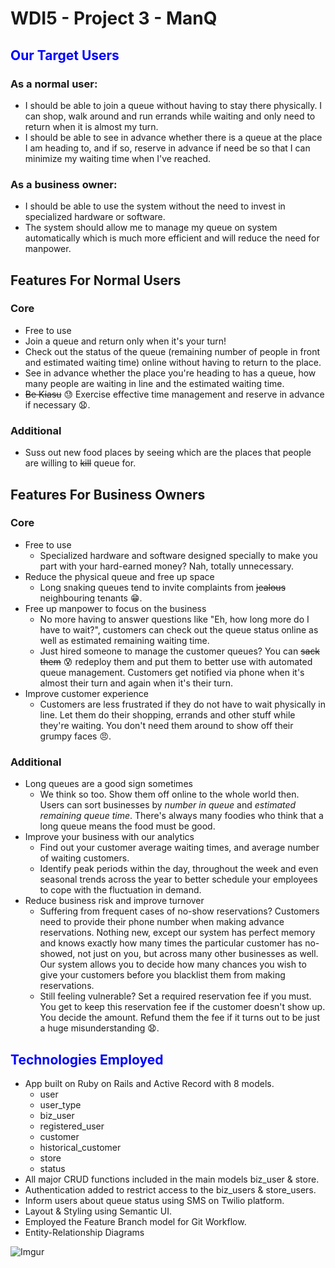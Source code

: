 # WDI5 - Project 3 - ManQ

## <span style="color:blue">Our Target Users</span>

### As a normal user:

- I should be able to join a queue without having to stay there physically. I can shop, walk around and run errands while waiting and only need to return when it is almost my turn.
- I should be able to see in advance whether there is a queue at the place I am heading to, and if so, reserve in advance if need be so that I can minimize my waiting time when I've reached.


### As a business owner:

- I should be able to use the system without the need to invest in specialized hardware or software.
- The system should allow me to manage my queue on system automatically which is much more efficient and will reduce the need for manpower.


## Features For Normal Users

### Core

- Free to use
- Join a queue and return only when it's your turn!
- Check out the status of the queue (remaining number of people in front and estimated waiting time) online without having to return to the place.
- See in advance whether the place you're heading to has a queue, how many people are waiting in line and the estimated waiting time.
- ~~Be Kiasu~~ :sweat: Exercise effective time management and reserve in advance if necessary :anguished:.


### Additional

- Suss out new food places by seeing which are the places that people are willing to ~~kill~~ queue for.


## Features For Business Owners

### Core

- Free to use
  - Specialized hardware and software designed specially to make you part with your hard-earned money? Nah, totally unnecessary.
- Reduce the physical queue and free up space
  - Long snaking queues tend to invite complaints from ~~jealous~~ neighbouring tenants :grin:.
- Free up manpower to focus on the business
  - No more having to answer questions like "Eh, how long more do I have to wait?", customers can check out the queue status online as well as estimated remaining waiting time.
  - Just hired someone to manage the customer queues? You can ~~sack them~~ :cold_sweat: redeploy them and put them to better use with automated queue management. Customers get notified via phone when it's almost their turn and again when it's their turn.
- Improve customer experience
  - Customers are less frustrated if they do not have to wait physically in line. Let them do their shopping, errands and other stuff while they're waiting. You don't need them around to show off their grumpy faces :angry:.

### Additional

- Long queues are a good sign sometimes
  - We think so too. Show them off online to the whole world then. Users can sort businesses by <i>number in queue</i> and <i>estimated remaining queue time</i>. There's always many foodies who think that a long queue means the food must be good.
- Improve your business with our analytics
  - Find out your customer average waiting times, and average number of waiting customers.
  - Identify peak periods within the day, throughout the week and even seasonal trends across the year to better schedule your employees to cope with the fluctuation in demand.
- Reduce business risk and improve turnover
  - Suffering from frequent cases of no-show reservations? Customers need to provide their phone number when making advance reservations. Nothing new, except our system has perfect memory and knows exactly how many times the particular customer has no-showed, not just on you, but across many other businesses as well. Our system allows you to decide how many chances you wish to give your customers before you blacklist them from making reservations.
  - Still feeling vulnerable? Set a required reservation fee if you must. You get to keep this reservation fee if the customer doesn't show up. You decide the amount. Refund them the fee if it turns out to be just a huge misunderstanding :anguished:.


## <span style="color:blue">Technologies Employed</span>

- App built on Ruby on Rails and Active Record with 8 models.
  - user
  - user_type
  - biz_user
  - registered_user
  - customer
  - historical_customer
  - store
  - status
- All major CRUD functions included in the main models biz_user & store.
- Authentication added to restrict access to the biz_users & store_users.
- Inform users about queue status using SMS on Twilio platform.
- Layout & Styling using Semantic UI.
- Employed the Feature Branch model for Git Workflow.
- Entity-Relationship Diagrams

![Imgur](http://i.imgur.com/O23LpwG.jpg)